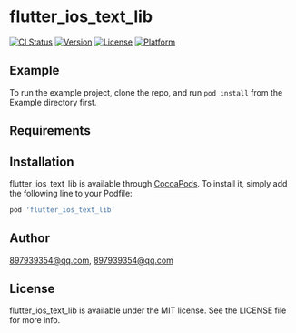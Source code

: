 # flutter_ios_text_lib

[![CI Status](https://img.shields.io/travis/897939354@qq.com/flutter_ios_text_lib.svg?style=flat)](https://travis-ci.org/897939354@qq.com/flutter_ios_text_lib)
[![Version](https://img.shields.io/cocoapods/v/flutter_ios_text_lib.svg?style=flat)](https://cocoapods.org/pods/flutter_ios_text_lib)
[![License](https://img.shields.io/cocoapods/l/flutter_ios_text_lib.svg?style=flat)](https://cocoapods.org/pods/flutter_ios_text_lib)
[![Platform](https://img.shields.io/cocoapods/p/flutter_ios_text_lib.svg?style=flat)](https://cocoapods.org/pods/flutter_ios_text_lib)

## Example

To run the example project, clone the repo, and run `pod install` from the Example directory first.

## Requirements

## Installation

flutter_ios_text_lib is available through [CocoaPods](https://cocoapods.org). To install
it, simply add the following line to your Podfile:

```ruby
pod 'flutter_ios_text_lib'
```

## Author

897939354@qq.com, 897939354@qq.com

## License

flutter_ios_text_lib is available under the MIT license. See the LICENSE file for more info.

